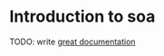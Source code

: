 # Introduction to soa

TODO: write [great documentation](http://jacobian.org/writing/great-documentation/what-to-write/)
